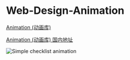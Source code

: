 # Web-Design-Animation
[Animation (动画库)](http://www.virkano.com/web-design-animation/)

[Animation (动画库) 国内地址](http://virkano.gitee.io/web-design-animation/)

<img src="https://cdn.dribbble.com/users/1229051/screenshots/10629617/media/dfdd7b7e257cd3dbd5d25436c19f636d.gif" alt="Simple checklist animation">
